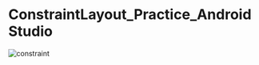 # ConstraintLayout_Practice_AndroidStudio
![constraint](https://user-images.githubusercontent.com/61980883/105172231-688feb00-5b47-11eb-8741-a81abfa21bff.PNG)
